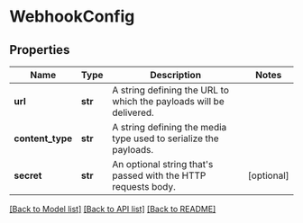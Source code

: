 # WebhookConfig

## Properties
Name | Type | Description | Notes
------------ | ------------- | ------------- | -------------
**url** | **str** | A string defining the URL to which the payloads will be delivered. | 
**content_type** | **str** | A string defining the media type used to serialize the payloads. | 
**secret** | **str** | An optional string that&#x27;s passed with the HTTP requests body. | [optional] 

[[Back to Model list]](../README.md#documentation-for-models) [[Back to API list]](../README.md#documentation-for-api-endpoints) [[Back to README]](../README.md)

